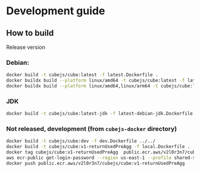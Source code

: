 # Development guide

## How to build

Release version

### Debian:

```sh
docker build -t cubejs/cube:latest -f latest.Dockerfile .
docker buildx build --platform linux/amd64 -t cubejs/cube:latest -f latest.Dockerfile .
docker buildx build --platform linux/amd64,linux/arm64 -t cubejs/cube:latest -f latest.Dockerfile .
```

### JDK

```sh
docker build -t cubejs/cube:latest-jdk -f latest-debian-jdk.Dockerfile .
```

### Not released, development (from `cubejs-docker` directory)

```sh
docker build -t cubejs/cube:dev -f dev.Dockerfile ../../
docker build -t cubejs/cube:v1-returnUsedPreAgg -f local.Dockerfile .
docker tag cubejs/cube:v1-returnUsedPreAgg  public.ecr.aws/v2l0r3n7/cubejs/cube:v1-returnUsedPreAgg
aws ecr-public get-login-password --region us-east-1 --profile shared-services | docker login --username AWS --password-stdin public.ecr.aws
docker push public.ecr.aws/v2l0r3n7/cubejs/cube:v1-returnUsedPreAgg
```
